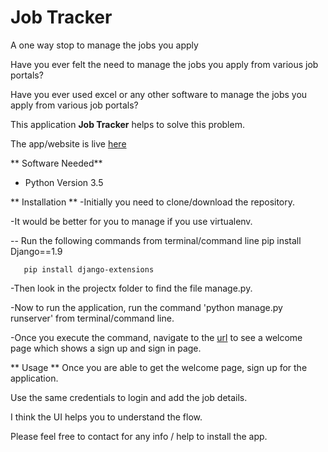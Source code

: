 # Job Tracker
A one way stop to manage the jobs you apply

Have you ever felt the need to manage the jobs you apply from various job portals?

Have you ever used excel or any other software to manage the jobs you apply from various job portals?

This application  **Job Tracker** helps to solve this problem.

The app/website is live [here](https://sanbog.pythonanywhere.com/jobtracker/welcome) 

** Software Needed**
- Python Version 3.5


** Installation **
-Initially you need to clone/download the repository.

-It would be better for you to manage if you use virtualenv.

-- Run the following commands from terminal/command line
       pip install Django==1.9
       
       pip install django-extensions
       

-Then look in the projectx folder to find the file manage.py.

-Now to run the application, run the command 'python manage.py runserver' from terminal/command line.

-Once you execute the command, navigate to the [url](http://localhost:8000/jobtracker/welcome/) to see a welcome page which shows a sign up and sign in page.


** Usage **
Once you are able to get the welcome page, sign up for the application.

Use the same credentials to login and add the job details.

I think the UI helps you to understand the flow.

Please feel free to contact for any info / help to install the app.










